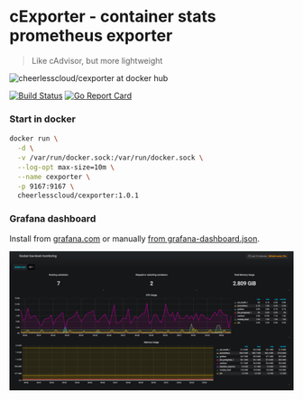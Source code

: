 # cExporter - container stats prometheus exporter

> Like cAdvisor, but more lightweight

![cheerlesscloud/cexporter at docker hub](http://dockeri.co/image/cheerlesscloud/cexporter)

[![Build Status](https://travis-ci.org/CheerlessCloud/cexporter.svg?branch=master)](https://travis-ci.org/CheerlessCloud/cexporter)
[![Go Report Card](https://goreportcard.com/badge/github.com/cheerlesscloud/cexporter)](https://goreportcard.com/report/github.com/cheerlesscloud/cexporter)

### Start in docker

```bash
docker run \
  -d \
  -v /var/run/docker.sock:/var/run/docker.sock \
  --log-opt max-size=10m \
  --name cexporter \
  -p 9167:9167 \
  cheerlesscloud/cexporter:1.0.1
```

### Grafana dashboard

Install from [grafana.com](https://grafana.com/dashboards/9168) or manually [from grafana-dashboard.json](./grafana-dashboard.json).

![grafana dashboard example screenshot](grafana-dashboard-example.png)
